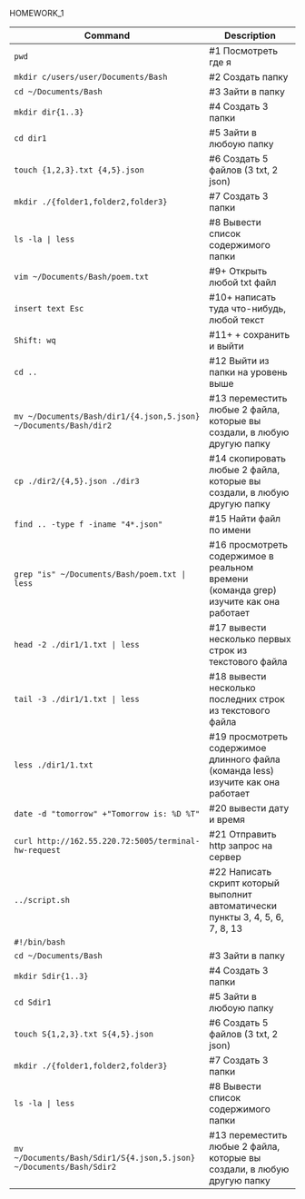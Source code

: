 HOMEWORK_1

| Command | Description |
| --- | --- |
| `pwd`|					#1 Посмотреть где я |
| `mkdir c/users/user/Documents/Bash`|	#2 Создать папку |
| `cd ~/Documents/Bash`|			#3 Зайти в папку |
| `mkdir dir{1..3}`|				#4 Создать 3 папки	 |		
| `cd dir1`|					#5 Зайти в любоую папку |
| `touch {1,2,3}.txt {4,5}.json`|		#6 Создать 5 файлов (3 txt, 2 json) |	
| `mkdir ./{folder1,folder2,folder3}`|	#7 Создать 3 папки	 |		
| `ls -la \| less`|				#8 Вывести список содержимого папки |
| `vim ~/Documents/Bash/poem.txt`|		#9+ Открыть любой txt файл |
| `insert text Esc`|				#10+ написать туда что-нибудь, любой текст |
| `Shift: wq`|				#11+ + сохранить и выйти |
| `cd ..`|					#12 Выйти из папки на уровень выше |
| `mv ~/Documents/Bash/dir1/{4.json,5.json} ~/Documents/Bash/dir2`|	#13 переместить любые 2 файла, которые вы создали, в любую другую папку |
| `cp ./dir2/{4,5}.json ./dir3`|		#14 скопировать любые 2 файла, которые вы создали, в любую другую папку |
| `find .. -type f -iname "4*.json"`|	#15 Найти файл по имени |
| `grep "is" ~/Documents/Bash/poem.txt \| less`|		#16 просмотреть содержимое в реальном времени (команда grep) изучите как она работает |
| `head -2 ./dir1/1.txt \| less	`|	#17 вывести несколько первых строк из текстового файла |
| `tail -3 ./dir1/1.txt \| less	`|	#18 вывести несколько последних строк из текстового файла	 |
| `less ./dir1/1.txt  `|	 		#19 просмотреть содержимое длинного файла (команда less) изучите как она работает |
| `date -d "tomorrow" +"Tomorrow is: %D %T"`|					#20 вывести дату и время |
| `curl http://162.55.220.72:5005/terminal-hw-request`|	#21 Отправить http запрос на сервер |
| `../script.sh`|				#22 Написать скрипт который выполнит автоматически пункты 3, 4, 5, 6, 7, 8, 13 |
| `#!/bin/bash`| |
| `cd ~/Documents/Bash `|                    #3 Зайти в папку |
| `mkdir Sdir{1..3} `|                       #4 Создать 3 папки |
| `cd Sdir1 `|                               #5 Зайти в любоую папку |
| `touch S{1,2,3}.txt S{4,5}.json `|         #6 Создать 5 файлов (3 txt, 2 json)
|`mkdir ./{folder1,folder2,folder3}`|  	#7 Создать 3 папки |
| `ls -la \| less `|                          #8 Вывести список содержимого папки |
| `mv ~/Documents/Bash/Sdir1/S{4.json,5.json} ~/Documents/Bash/Sdir2`|  #13  переместить любые 2 файла, которые вы создали, в любую другую папку |
